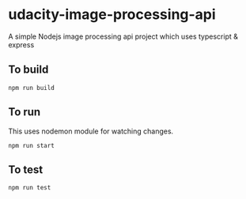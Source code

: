 # udacity-image-processing-api

A simple Nodejs image processing api project which uses typescript & express

## To build

```
npm run build
```

## To run

This uses nodemon module for watching changes.

```
npm run start
```

## To test

```
npm run test
```
